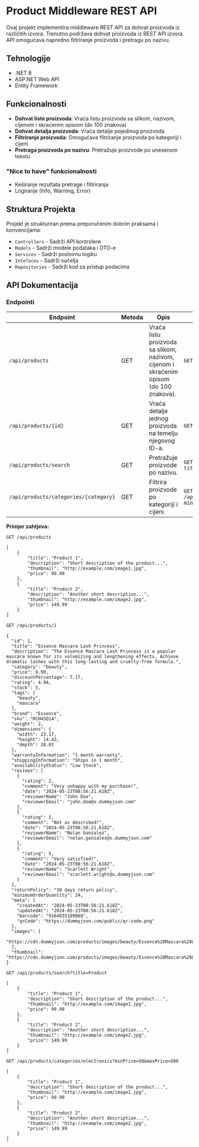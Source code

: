 # Product Middleware REST API

Ovaj projekt implementira middleware REST API za dohvat proizvoda iz različitih izvora. Trenutno podržava dohvat proizvoda iz REST API izvora. API omogućava napredno filtriranje proizvoda i pretragu po nazivu.

## Tehnologije

- .NET 8
- ASP.NET Web API
- Entity Framework

## Funkcionalnosti

- **Dohvat liste proizvoda**: Vraća listu proizvoda sa slikom, nazivom, cijenom i skraćenim opisom (do 100 znakova)
- **Dohvat detalja proizvoda**: Vraća detalje pojedinog proizvoda
- **Filtriranje proizvoda**: Omogućava filtriranje proizvoda po kategoriji i cijeni
- **Pretraga proizvoda po nazivu**: Pretražuje proizvode po unesenom tekstu

### "Nice to have" funkcionalnosti

- Keširanje rezultata pretrage i filtriranja
- Logiranje (Info, Warning, Error)

## Struktura Projekta

Projekt je strukturiran prema preporučenim dobrim praksama i konvencijama:

- `Controllers` - Sadrži API kontrolere
- `Models` - Sadrži modele podataka i DTO-e
- `Services` - Sadrži poslovnu logiku
- `Intefaces` - Sadrži sučelja
- `Repositories` - Sadrži kod za pristup podacima

## API Dokumentacija

### Endpointi


| Endpoint | Metoda | Opis | Primjer zahtjeva |
|----------|--------|------|------------------|
| `/api/products` | GET | Vraća listu proizvoda sa slikom, nazivom, cijenom i skraćenim opisom (do 100 znakova). | `GET /api/products` |
| `/api/products/{id}` | GET | Vraća detalje jednog proizvoda na temelju njegovog ID-a. | `GET /api/products/1` |
| `/api/products/search` | GET | Pretražuje proizvode po nazivu. | `GET /api/products/search?title=Product` |
| `/api/products/categories/{category}` | GET | Filtrira proizvode po kategoriji i cijeni. | `GET /api/products/categories/electronics?minPrice=50&maxPrice=500` |

**Primjer zahtjeva:**
```http
GET /api/products

[
    {
        "title": "Product 1",
        "description": "Short description of the product...",
        "thumbnail": "http://example.com/image1.jpg",
        "price": 99.99
    },
    {
        "title": "Product 2",
        "description": "Another short description...",
        "thumbnail": "http://example.com/image2.jpg",
        "price": 149.99
    }
]
```

```http
GET /api/products/1

{
  "id": 1,
  "title": "Essence Mascara Lash Princess",
  "description": "The Essence Mascara Lash Princess is a popular mascara known for its volumizing and lengthening effects. Achieve dramatic lashes with this long-lasting and cruelty-free formula.",
  "category": "beauty",
  "price": 9.99,
  "discountPercentage": 7.17,
  "rating": 4.94,
  "stock": 5,
  "tags": [
    "beauty",
    "mascara"
  ],
  "brand": "Essence",
  "sku": "RCH45Q1A",
  "weight": 2,
  "dimensions": {
    "width": 23.17,
    "height": 14.43,
    "depth": 28.01
  },
  "warrantyInformation": "1 month warranty",
  "shippingInformation": "Ships in 1 month",
  "availabilityStatus": "Low Stock",
  "reviews": [
    {
      "rating": 2,
      "comment": "Very unhappy with my purchase!",
      "date": "2024-05-23T08:56:21.618Z",
      "reviewerName": "John Doe",
      "reviewerEmail": "john.doe@x.dummyjson.com"
    },
    {
      "rating": 2,
      "comment": "Not as described!",
      "date": "2024-05-23T08:56:21.618Z",
      "reviewerName": "Nolan Gonzalez",
      "reviewerEmail": "nolan.gonzalez@x.dummyjson.com"
    },
    {
      "rating": 5,
      "comment": "Very satisfied!",
      "date": "2024-05-23T08:56:21.618Z",
      "reviewerName": "Scarlett Wright",
      "reviewerEmail": "scarlett.wright@x.dummyjson.com"
    }
  ],
  "returnPolicy": "30 days return policy",
  "minimumOrderQuantity": 24,
  "meta": {
    "createdAt": "2024-05-23T08:56:21.618Z",
    "updatedAt": "2024-05-23T08:56:21.618Z",
    "barcode": "9164035109868",
    "qrCode": "https://dummyjson.com/public/qr-code.png"
  },
  "images": [
    "https://cdn.dummyjson.com/products/images/beauty/Essence%20Mascara%20Lash%20Princess/1.png"
  ],
  "thumbnail": "https://cdn.dummyjson.com/products/images/beauty/Essence%20Mascara%20Lash%20Princess/thumbnail.png"
}
```

```http
GET /api/products/search?title=Product

[
    {
        "title": "Product 1",
        "description": "Short description of the product...",
        "thumbnail": "http://example.com/image1.jpg",
        "price": 99.99
    },
    {
        "title": "Product 2",
        "description": "Another short description...",
        "thumbnail": "http://example.com/image2.jpg",
        "price": 149.99
    }
]
```

```http
GET /api/products/categories/electronics?minPrice=50&maxPrice=500

[
    {
        "title": "Product 1",
        "description": "Short description of the product...",
        "thumbnail": "http://example.com/image1.jpg",
        "price": 99.99
    },
    {
        "title": "Product 2",
        "description": "Another short description...",
        "thumbnail": "http://example.com/image2.jpg",
        "price": 149.99
    }
]
```
